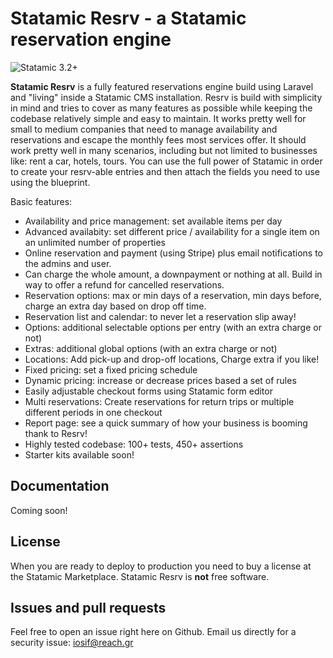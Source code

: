 # Statamic Resrv - a Statamic reservation engine
 ![Statamic 3.2+](https://img.shields.io/badge/Statamic-3.2+-FF269E?style=for-the-badge&link=https://statamic.com)

**Statamic Resrv** is a fully featured reservations engine build using Laravel and "living" inside a Statamic CMS installation. Resrv is build with simplicity in mind and tries to cover as many features as possible while keeping the codebase relatively simple and easy to maintain.
It works pretty well for small to medium companies that need to manage availability and reservations and escape the monthly fees most services offer. It should work pretty well in many scenarios, including but not limited to businesses like: rent a car, hotels, tours. You can use the full power of Statamic in order to create your resrv-able entries and then attach the fields you need to use using the blueprint.

Basic features:
* Availability and price management: set available items per day
* Advanced availabity: set different price / availability for a single item on an unlimited number of properties
* Online reservation and payment (using Stripe) plus email notifications to the admins and user. 
* Can charge the whole amount, a downpayment or nothing at all. Build in way to offer a refund for cancelled reservations.
* Reservation options: max or min days of a reservation, min days before, charge an extra day based on drop off time.
* Reservation list and calendar: to never let a reservation slip away!
* Options: additional selectable options per entry (with an extra charge or not)
* Extras: additional global options (with an extra charge or not)
* Locations: Add pick-up and drop-off locations, Charge extra if you like!
* Fixed pricing: set a fixed pricing schedule
* Dynamic pricing: increase or decrease prices based a set of rules
* Easily adjustable checkout forms using Statamic form editor
* Multi reservations: Create reservations for return trips or multiple different periods in one checkout
* Report page: see a quick summary of how your business is booming thank to Resrv!
* Highly tested codebase: 100+ tests, 450+ assertions
* Starter kits available soon!

## Documentation
Coming soon!

## License 

When you are ready to deploy to production you need to buy a license at the Statamic Marketplace.
Statamic Resrv is **not** free software. 

## Issues and pull requests 

Feel free to open an issue right here on Github. Email us directly for a security issue: iosif@reach.gr
